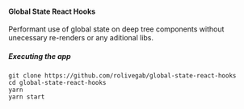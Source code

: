 #### Global State React Hooks

Performant use of global state on deep tree components without unecessary re-renders or any aditional libs.

##### Executing the app
```
git clone https://github.com/rolivegab/global-state-react-hooks
cd global-state-react-hooks
yarn
yarn start
```
